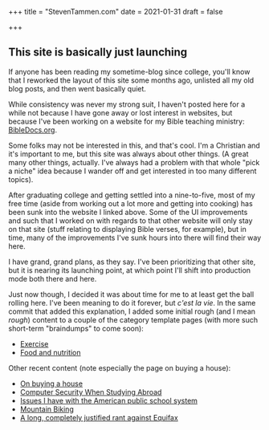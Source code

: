 +++
title = "StevenTammen.com"
date = 2021-01-31
draft = false

+++

## This site is basically just launching

If anyone has been reading my sometime-blog since college, you'll know that I reworked the layout of this site some months ago, unlisted all my old blog posts, and then went basically quiet.

While consistency was never my strong suit, I haven't posted here for a while not because I have gone away or lost interest in websites, but because I've been working on a website for my Bible teaching ministry: [BibleDocs.org](https://www.bibledocs.org).

Some folks may not be interested in this, and that's cool. I'm a Christian and it's important to me, but this site was always about other things. (A great many other things, actually. I've always had a problem with that whole "pick a niche" idea because I wander off and get interested in too many different topics).

After graduating college and getting settled into a nine-to-five, most of my free time (aside from working out a lot more and getting into cooking) has been sunk into the website I linked above. Some of the UI improvements and such that I worked on with regards to that other website will only stay on that site (stuff relating to displaying Bible verses, for example), but in time, many of the improvements I've sunk hours into there will find their way here.

I have grand, grand plans, as they say. I've been prioritizing that other site, but it is nearing its launching point, at which point I'll shift into production mode both there and here.

Just now though, I decided it was about time for me to at least get the ball rolling here. I've been meaning to do it forever, but *c'est la vie*. In the same commit that added this explanation, I added some initial rough (and I mean *rough*) content to a couple of the category template pages (with more such short-term "braindumps" to come soon):

- [Exercise](/categories/exercise)
- [Food and nutrition](/categories/food-and-nutrition)

Other recent content (note especially the page on buying a house):

- [On buying a house](/pages/on-buying-a-house/)
- [Computer Security When Studying Abroad](/random-ramblings/august-2022/08-15-22-computer-security-when-studying-abroad)
- [Issues I have with the American public school system](/pages/issues-i-have-with-the-american-public-school-system/)
- [Mountain Biking](/pages/mountain-biking/)
- [A long, completely justified rant against Equifax](/pages/a-long-completely-justified-rant-against-equifax/)
